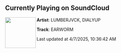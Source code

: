 ## Currently Playing on SoundCloud

[<img align="left" width="100" src="https://i1.sndcdn.com/artworks-4AGQlAyn7d0uEO1y-8y76kw-t500x500.png">](https://soundcloud.com/lumberjvck/earworm)

**Artist**: LUMBERJVCK, DIALYUP 

**Track**: EARWORM

Last updated at 4/7/2025, 10:36:42 AM
